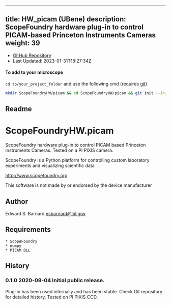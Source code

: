 
---
title: HW_picam (UBene)
description: ScopeFoundry hardware plug-in to control PICAM-based Princeton Instruments Cameras
weight: 39
---
- [GitHub Repository](https://github.com/UBene/HW_picam)
- Last Updated: 2023-01-31T18:27:34Z

#### To add to your microscope 

`cd to/your_project_folder` and use the following cmd (requires [git](/docs/100_development/20_git/))

```bash
mkdir ScopeFoundryHW/picam && cd ScopeFoundryHW/picam && git init --initial-branch=master && git remote add upstream_UBene https://github.com/UBene/HW_picam && git pull upstream_UBene master && cd ../..
```

## Readme
ScopeFoundryHW.picam
===================================

ScopeFoundry hardware plug-in to control PICAM based Princeton Instruments
Cameras. Tested on a PI PIXIS camera.

ScopeFoundry is a Python platform for controlling custom laboratory 
experiments and visualizing scientific data

<http://www.scopefoundry.org>

This software is not made by or endorsed by the device manufacturer


Author
----------

Edward S. Barnard <esbarnard@lbl.gov>


Requirements
------------

	* ScopeFoundry
	* numpy
	* PICAM DLL
	
	
History
--------

### 0.1.0	2020-08-04	Initial public release.

Plug-in has been used internally and has been stable.
Check Git repository for detailed history. Tested on PI PIXIS CCD.


